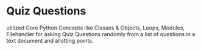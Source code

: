 # Quiz Questions
utilized Core  Python Concepts  like Classes & Objects, Loops, Modules, Filehandler for asking Quiz Questions randomly  from a list of questions in a text document and allotting points.
